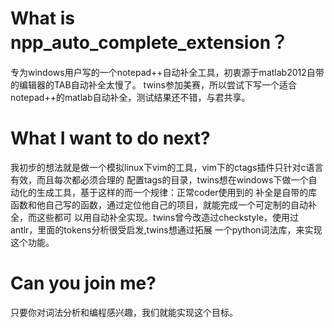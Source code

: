 What is npp_auto_complete_extension？
===========================

专为windows用户写的一个notepad++自动补全工具，初衷源于matlab2012自带的编辑器的TAB自动补全太慢了。
twins参加美赛，所以尝试下写一个适合notepad++的matlab自动补全，测试结果还不错，与君共享。

What I want to do next?
===========================

我初步的想法就是做一个模拟linux下vim的工具，vim下的ctags插件只针对c语言有效，而且每次都必须合理的
配置tags的目录，twins想在windows下做一个自动化的生成工具，基于这样的而一个规律：正常coder使用到的
补全是自带的库函数和他自己写的函数，通过定位他自己的项目，就能完成一个可定制的自动补全，而这些都可
以用自动补全实现。twins曾今改造过checkstyle，使用过antlr，里面的tokens分析很受启发,twins想通过拓展
一个python词法库，来实现这个功能。

Can you join me?
===========================

只要你对词法分析和编程感兴趣，我们就能实现这个目标。